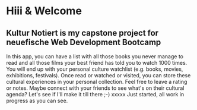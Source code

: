 # Hiii & Welcome
## Kultur Notiert is my capstone project for neuefische Web Development Bootcamp
In this app, you can have a list with all those books you never manage to read and all those films your best friend has told you to watch 1000 times.
You will end up with your personal culture watchlist (e.g. books, movies, exhibitions, festivals).
Once read or watched or visited, you can store these cultural experiences in your personal collection.
Feel free to leave a rating or notes.
Maybe connect with your friends to see what's on their cultural agenda? Let's see if I'll make it till there ;-)
xxxxx
Just started, all work in progress as you can see.
